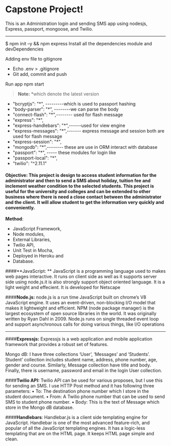 **Capstone Project!**
===================


This is an Administration login and sending SMS app using nodesjs, Express, passport, mongoose, and Twilio.

----------------

$ npm init –y && npm express
Install all the dependencies module and devDependencies

Adding env file to gitignore

 - Echo .env > .gitignore
 - Git add, commit and push

Run app npm start

> **Note:** *which denote the latest version

 

 - "bcryptjs": "*",        ---------which is used to passport hashing
 - "body-parser": "*”, --------we can parse the body   
 - "connect-flash": "*",-------- used for flash message 
 - "express": "*",
 - "express-handlebars": "*",------used for view engine   
 - "express-messages": "*",------- express message and session both are used      for flash message    
 - "express-session": "*",   
 - "mongodb": "*",-------- these are use in ORM interact with database    
 - "passport": "*", ----- these modules for login like
 - "passport-local": "*",
 - "twilio": "^2.11.1"





#### **Objective:** This project is design to access student information for the administrator and then to send a SMS about holiday, tuition fee and inclement weather condition to the selected students.  This project is useful for the university and colleges and can be extended to other business where there is need a close contact between the administrator and the client. It will allow student to get the information very quickly and conveniently.



**Method**: 

 - JavaScript Framework, 
 - 	Node modules, 
 -  External Libraries, 
 - Twilio API,  
 - Unit Test in Mocha,  
 - Deployed in Heroku and 
 - Database.

####**JavaScript: **   JavaScript is a programming language used to makes web pages interactive. It runs on client side as well as it supports server side using node.js.it is also strongly support object oriented language. It is a light weight and effecient. It is developed for Netscape

####**Node.js:** node.js is a run time JavaScript built on chrome’s V8 JavaScript engine. It uses an event-driven, non-blocking I/O model that makes it lightweight and efficient. NPM (node package manager) is the largest ecosystem of open source libraries in the world. It was originally written by Ryan Dahl in 2009. Node.js runs on single threaded event loop and support asynchronous calls for doing various things, like I/O operations



----------



####**Expressjs:** Expressjs is a web application and mobile application framework that provides a robust set of features.

Mongo dB: I have three collections ‘User’, ‘Messages’ and ‘Students’. Student’ collection includes student name, address, phone number, age, gender and course. Similarly, Message collection have title and body. Finally, there is username, password and email in the login User collection.

####**Twilio API:**  Twilio API can be used for various proposes, but I use this for sending an SMS.  I use HTTP Post method and it has following three parameters:
•	To: The destination phone number which I store in the student document.
•	From: A Twilio phone number that can be used to send SMS to student phone number.
•	Body: This is the text of Message which store in the Mongo dB database.


####**Handlebars**: Handlebar.js is a client side templating engine for JavaScript. Handlebar is one of the most advanced feature-rich, and popular of all the JavaScript templating engines. It has a logic-less templating that are on the HTML page. It keeps HTML page simple and clean.


